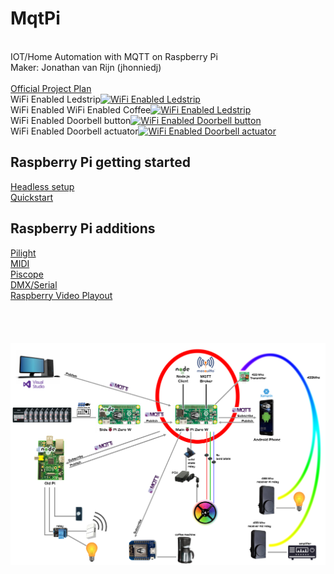 # MqtPi
<br>IOT/Home Automation with MQTT on Raspberry Pi
<br>Maker: Jonathan van Rijn (jhonniedj)
<br>
<br>[Official Project Plan](https://github.com/jhonniedj/MqtPi/blob/Stable_1.0/docs/Jonathan%20van%20Rijn%20-%20MqtPi.pdf)
<br>WiFi Enabled Ledstrip[![WiFi Enabled Ledstrip](https://img.youtube.com/vi/KrMtUphwrGs/1.jpg)](https://www.youtube.com/watch?v=KrMtUphwrGs)
<br>WiFi Enabled WiFi Enabled Coffee[![WiFi Enabled Ledstrip](https://img.youtube.com/vi/FyQZp8qT0mo/1.jpg)](https://www.youtube.com/watch?v=FyQZp8qT0mo)
<br>WiFi Enabled Doorbell button[![WiFi Enabled Doorbell button](https://img.youtube.com/vi/4bbbwD3Qy8I/1.jpg)](https://www.youtube.com/watch?v=4bbbwD3Qy8I)
<br>WiFi Enabled Doorbell actuator[![ WiFi Enabled Doorbell actuator](https://img.youtube.com/vi/7lZg606AFlQ/1.jpg)](https://www.youtube.com/watch?v=7lZg606AFlQ)
<br>
## Raspberry Pi getting started
[Headless setup](https://github.com/jhonniedj/MqtPi/tree/Stable_1.0/docs/headless%20setup)
<br>[Quickstart](https://github.com/jhonniedj/MqtPi/blob/Stable_1.0/docs/Quickstart.md)
<br>
## Raspberry Pi additions
[Pilight](https://github.com/jhonniedj/MqtPi/blob/Stable_1.0/docs/Pilight.md)
<br>[MIDI](https://github.com/jhonniedj/MqtPi/blob/Stable_1.0/docs/USB%20MIDI.md)
<br>[Piscope](https://github.com/jhonniedj/MqtPi/blob/Stable_1.0/docs/piscope.md)
<br>[DMX/Serial](https://github.com/jhonniedj/MqtPi/blob/Stable_1.0/docs/Hi-speed%20Serial.md)
<br>[Raspberry Video Playout](https://github.com/jhonniedj/MqtPi/blob/Stable_1.0/docs/HDMI%20Video.md)
<br>
<br>
<br>
<br>
<br>![Schematic](https://raw.githubusercontent.com/jhonniedj/MqtPi/Stable_1.0/docs/schematic.png)
